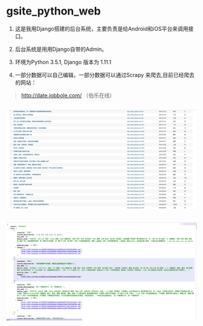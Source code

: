 # gsite_python_web
1. 这是我用Django搭建的后台系统，主要负责是给Android和iOS平台来调用接口。

2. 后台系统是用用Django自带的Admin。

3. 环境为Python 3.5.1, Django 版本为 1.11.1

4. 一部分数据可以自己编辑，一部分数据可以通过Scrapy 来爬去,目前已经爬去的网站：

> http://date.jobbole.com/   （伯乐在线）

![image](https://github.com/Ghstart/gsite_python_web/blob/master/ghsources/Snip20170615_3.png)
---
![image](https://github.com/Ghstart/gsite_python_web/blob/master/ghsources/Snip20170615_1.png)
---


